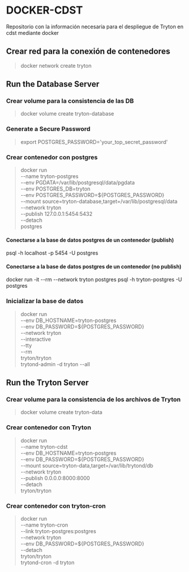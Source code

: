 # DOCKER-CDST
Repositorio con la información necesaria para el despliegue de Tryton en cdst mediante docker

## Crear red para la conexión de contenedores
> docker network create tryton


## Run the Database Server

### Crear volume para la consistencia de las DB
> docker volume create tryton-database

### Generate a Secure Password
> export POSTGRES_PASSWORD='your_top_secret_password'

### Crear contenedor con postgres
> docker run \
>     --name tryton-postgres \
>     --env PGDATA=/var/lib/postgresql/data/pgdata \
>     --env POSTGRES_DB=tryton \
>     --env POSTGRES_PASSWORD=${POSTGRES_PASSWORD} \
>     --mount source=tryton-database,target=/var/lib/postgresql/data \
>     --network tryton \
>     --publish 127.0.0.1:5454:5432 \
>     --detach \
>     postgres

#### Conectarse a la base de datos postgres de un contenedor (publish)
psql -h localhost -p 5454 -U postgres

#### Conectarse a la base de datos postgres de un contenedor (no publish)
docker run -it --rm --network tryton postgres psql -h tryton-postgres -U postgres

### Inicializar la base de datos
> docker run \
>     --env DB_HOSTNAME=tryton-postgres \
>     --env DB_PASSWORD=${POSTGRES_PASSWORD} \
>     --network tryton \
>     --interactive \
>     --tty \
>     --rm \
>     tryton/tryton \
>     trytond-admin -d tryton --all


## Run the Tryton Server

### Crear volume para la consistencia de los archivos de Tryton
> docker volume create tryton-data

### Crear contenedor con Tryton
> docker run \
>     --name tryton-cdst \
>     --env DB_HOSTNAME=tryton-postgres \
>     --env DB_PASSWORD=${POSTGRES_PASSWORD} \
>     --mount source=tryton-data,target=/var/lib/trytond/db \
>     --network tryton \
>     --publish 0.0.0.0:8000:8000 \
>     --detach \
>     tryton/tryton

### Crear contenedor con tryton-cron
> docker run \
>	--name tryton-cron \
>	--link tryton-postgres:postgres \
>	--network tryton \
>	--env DB_PASSWORD=${POSTGRES_PASSWORD} \
>	--detach \
>	tryton/tryton \
>	trytond-cron -d tryton
